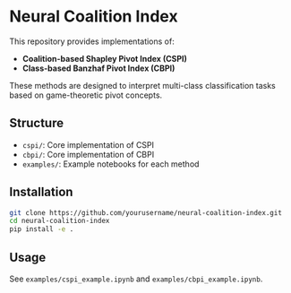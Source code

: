 # Neural Coalition Index

This repository provides implementations of:
- **Coalition-based Shapley Pivot Index (CSPI)**
- **Class-based Banzhaf Pivot Index (CBPI)**

These methods are designed to interpret multi-class classification tasks based on game-theoretic pivot concepts.

## Structure

- `cspi/`: Core implementation of CSPI
- `cbpi/`: Core implementation of CBPI
- `examples/`: Example notebooks for each method

## Installation

```bash
git clone https://github.com/yourusername/neural-coalition-index.git
cd neural-coalition-index
pip install -e .
```

## Usage

See `examples/cspi_example.ipynb` and `examples/cbpi_example.ipynb`.

